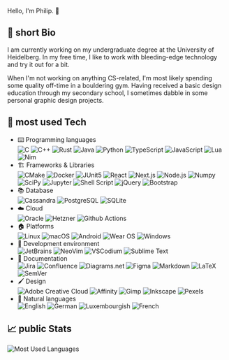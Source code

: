 Hello, I'm Philip. 👋

## 📃 short Bio
I am currently working on my undergraduate degree at the University of Heidelberg.
In my free time, I like to work with bleeding-edge technology and try it out for a bit.

When I'm not working on anything CS-related, I'm most likely spending some quality off-time in a bouldering gym. Having received a basic design education through my secondary school, I sometimes dabble in some personal graphic design projects.

## 🤖 most used Tech

* ⌨️ Programming languages\
  <img src="https://img.shields.io/badge/C-A8B9CC?style=for-the-badge&logo=c&logoColor=white" alt="C">
  <img src="https://img.shields.io/badge/C++-00599C?style=for-the-badge&logo=c%2B%2B&logoColor=white" alt="C++">
  <img src="https://img.shields.io/badge/Rust-000000?style=for-the-badge&logo=rust&logoColor=white" alt="Rust">
  <img src="https://img.shields.io/badge/Java-F80000?style=for-the-badge&logo=oracle&logoColor=white" alt="Java">
  <img src="https://img.shields.io/badge/Python-3776AB?style=for-the-badge&logo=python&logoColor=white" alt="Python">
  <img src="https://img.shields.io/badge/TypeScript-3178C6?style=for-the-badge&logo=typescript&logoColor=white" alt="TypeScript">
  <img src="https://img.shields.io/badge/JavaScript-F7DF1E?style=for-the-badge&logo=javascript&logoColor=white" alt="JavaScript">
  <img src="https://img.shields.io/badge/Lua-2C2D72?style=for-the-badge&logo=lua&logoColor=white" alt="Lua">
  <img src="https://img.shields.io/badge/Nim-FFE953?style=for-the-badge&logo=nim&logoColor=white" alt="Nim">
* 🏗️ Frameworks & Libraries\
  <img src="https://img.shields.io/badge/CMake-064F8C?style=for-the-badge&logo=cmake&logoColor=white" alt="CMake">
  <img src="https://img.shields.io/badge/Docker-2496ED?style=for-the-badge&logo=docker&logoColor=white" alt="Docker">
  <img src="https://img.shields.io/badge/Junit5-25A162?style=for-the-badge&logo=junit5&logoColor=white" alt="JUnit5">
  <img src="https://img.shields.io/badge/React-61DAFB?style=for-the-badge&logo=react&logoColor=white" alt="React">
  <img src="https://img.shields.io/badge/next.js-000000?style=for-the-badge&logo=nextdotjs&logoColor=white" alt="Next.js">
  <img src="https://img.shields.io/badge/Node.js-339933?style=for-the-badge&logo=nodedotjs&logoColor=white" alt="Node.js">
  <img src="https://img.shields.io/badge/Numpy-013243?style=for-the-badge&logo=numpy&logoColor=white" alt="Numpy">
  <img src="https://img.shields.io/badge/SciPy-8CAAE6?style=for-the-badge&logo=SciPy&logoColor=white" alt="SciPy">
  <img src="https://img.shields.io/badge/Jupyter-F37626?&style=for-the-badge&logo=Jupyter&logoColor=white" alt="Jupyter">
  <img src="https://img.shields.io/badge/Shell_Script-121011?style=for-the-badge&logo=gnu-bash&logoColor=white" alt="Shell Script">
  <img src="https://img.shields.io/badge/jQuery-0769AD?style=for-the-badge&logo=jquery&logoColor=white" alt="jQuery">
  <img src="https://img.shields.io/badge/Bootstrap-7952B3?style=for-the-badge&logo=bootstrap&logoColor=white" alt="Bootstrap">
* 📚 Database\
  <img src="https://img.shields.io/badge/Cassandra-1287B1?style=for-the-badge&logo=apachecassandra&logoColor=white" alt="Cassandra">
  <img src="https://img.shields.io/badge/PostgreSQL-4169E1?style=for-the-badge&logo=postgresql&logoColor=white" alt="PostgreSQL">
  <img src="https://img.shields.io/badge/SQLite-003B57?style=for-the-badge&logo=sqlite&logoColor=white" alt="SQLite">
* ☁️ Cloud\
  <img src="https://img.shields.io/badge/Oracle-F80000?style=for-the-badge&logo=oracle&logoColor=white" alt="Oracle">
  <img src="https://img.shields.io/badge/Hetzner-D50C2D?style=for-the-badge&logo=hetzner&logoColor=white" alt="Hetzner">
  <img src="https://img.shields.io/badge/GitHub_Actions-2088FF?style=for-the-badge&logo=github-actions&logoColor=white" alt="Github Actions">
* 🏠 Platforms\
  <img src="https://img.shields.io/badge/Linux-FCC624?style=for-the-badge&logo=linux&logoColor=white" alt="Linux">
  <img src="https://img.shields.io/badge/macos-000000?style=for-the-badge&logo=apple&logoColor=white" alt="macOS">
  <img src="https://img.shields.io/badge/Android-3DDC84?style=for-the-badge&logo=android&logoColor=white" alt="Android">
  <img src="https://img.shields.io/badge/Wear_OS-4285F4?style=for-the-badge&logo=wear-os&logoColor=white" alt="Wear OS">
  <img src="https://img.shields.io/badge/Windows-0078D6?style=for-the-badge&logo=windows11&logoColor=white" alt="Windows">
* 🔬 Development environment\
  <img src="https://img.shields.io/badge/JetBrains-000000?style=for-the-badge&logo=jetbrains&logoColor=white" alt="JetBrains">
  <img src="https://img.shields.io/badge/NeoVim-57A143?&style=for-the-badge&logo=neovim&logoColor=white" alt="NeoVim">
  <img src="https://img.shields.io/badge/VSCodium-2F80ED?style=for-the-badge&logo=vscodium&logoColor=white" alt="VSCodium">
  <img src="https://img.shields.io/badge/sublime_text-FF9800?&style=for-the-badge&logo=sublime-text&logoColor=white" alt="Sublime Text">
* 📓 Documentation\
  <img src="https://img.shields.io/badge/Jira-0052CC?style=for-the-badge&logo=jira&logoColor=white" alt="Jira">
  <img src="https://img.shields.io/badge/Confluence-172B4D?style=for-the-badge&logo=confluence&logoColor=white" alt="Confluence">
  <img src="https://img.shields.io/badge/diagrams.net-F08705?style=for-the-badge&logo=diagramsdotnet&logoColor=white" alt="Diagrams.net">
  <img src="https://img.shields.io/badge/Figma-F24E1E?style=for-the-badge&logo=figma&logoColor=white" alt="Figma">
  <img src="https://img.shields.io/badge/Markdown-000000?style=for-the-badge&logo=markdown&logoColor=white" alt="Markdown">
  <img src="https://img.shields.io/badge/LaTeX-008080?style=for-the-badge&logo=latex&logoColor=white" alt="LaTeX">
  <img src="https://img.shields.io/badge/SemVer-57A143?style=for-the-badge&logo=semver&logoColor=white" alt="SemVer">
* 🖌️ Design\
  <img src="https://img.shields.io/badge/Adobe_Creative_Cloud-DA1F26?style=for-the-badge&logo=adobecreativecloud&logoColor=white" alt="Adobe Creative Cloud">
  <img src="https://img.shields.io/badge/affinity-222324?style=for-the-badge&logo=affinity&logoColor=white" alt="Affinity">
  <img src="https://img.shields.io/badge/gimp-5C5543?style=for-the-badge&logo=gimp&logoColor=white" alt="Gimp">
  <img src="https://img.shields.io/badge/Inkscape-000000?style=for-the-badge&logo=Inkscape&logoColor=white" alt="Inkscape">
  <img src="https://img.shields.io/badge/Pexels-05A081?style=for-the-badge&logo=pexels&logoColor=white" alt="Pexels">
* 💬 Natural languages\
  <img src="https://img.shields.io/badge/🇬🇧_English-101214?style=for-the-badge" alt="English">
  <img src="https://img.shields.io/badge/🇩🇪_German-101214?style=for-the-badge" alt="German">
  <img src="https://img.shields.io/badge/🇱🇺_Luxembourgish-101214?style=for-the-badge" alt="Luxembourgish">
  <img src="https://img.shields.io/badge/🇫🇷_French-101214?style=for-the-badge" alt="French">

## 📈 public Stats
<picture>
  <source media="(prefers-color-scheme: dark)" srcset="https://github-readme-stats.vercel.app/api/top-langs/?username=sirpiksel&hide=mcfunction,tex&langs_count=10&layout=donut&theme=github_dark">
  <img alt="Most Used Languages" src="https://github-readme-stats.vercel.app/api/top-langs/?username=sirpiksel&hide=mcfunction,tex&langs_count=10&layout=donut&theme=transparent">
</picture>
